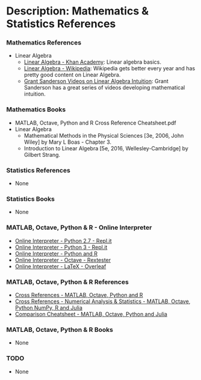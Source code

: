# Description: Mathematics & Statistics References

### Mathematics References
* Linear Algebra
    - [Linear Algebra - Khan Academy](https://www.khanacademy.org/math/linear-algebra): Linear algebra basics.
    - [Linear Algebra - Wikipedia](https://en.wikipedia.org/wiki/Linear_algebra): Wikipedia gets better every year and 
      has pretty good content on Linear Algebra.
    - [Grant Sanderson Videos on Linear Algebra Intuition](http://www.3blue1brown.com): Grant Sanderson has a great 
      series of videos developing mathematical intuition.

### Mathematics Books
* MATLAB, Octave, Python and R Cross Reference Cheatsheet.pdf
* Linear Algebra
    - Mathematical Methods in the Physical Sciences [3e, 2006, John Wiley] by Mary L Boas - Chapter 3.
    - Introduction to Linear Algebra [5e, 2016, Wellesley-Cambridge] by Gilbert Strang.

### Statistics References
* None

### Statistics Books
* None

### MATLAB, Octave, Python & R - Online Interpreter
* [Online Interpreter - Python 2.7 - Repl.it](https://repl.it/languages/python)
* [Online Interpreter - Python 3 - Repl.it](https://repl.it/languages/python3)
* [Online Interpreter - Python and R](https://cdn.datacamp.com/dcl-react-prod/example.html)
* [Online Interpreter - Octave - Rextester](http://rextester.com/l/octave_online_compiler)
* [Online Interpreter - LaTeX - Overleaf](https://www.overleaf.com/project)

### MATLAB, Octave, Python & R References
* [Cross References - MATLAB, Octave, Python and R](http://mathesaurus.sourceforge.net/matlab-python-xref.pdf)
* [Cross References - Numerical Analysis & Statistics - MATLAB, Octave, Python NumPy, R and Julia](http://hyperpolyglot.org/numerical-analysis)
* [Comparison Cheatsheet - MATLAB, Octave, Python and Julia](https://cheatsheets.quantecon.org/)

### MATLAB, Octave, Python & R Books
* None

### TODO
* None
